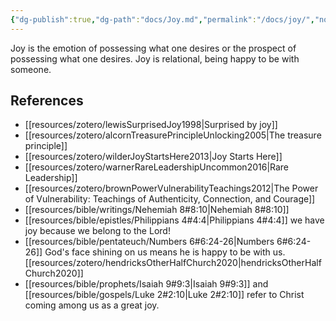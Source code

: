 ```yaml
---
{"dg-publish":true,"dg-path":"docs/Joy.md","permalink":"/docs/joy/","noteIcon":"","created":"2020-12-20"}
---
```



Joy is the emotion of possessing what one desires or the prospect of possessing what one desires. Joy is relational, being happy to be with someone.

## References

* [[resources/zotero/lewisSurprisedJoy1998\|Surprised by joy]]
* [[resources/zotero/alcornTreasurePrincipleUnlocking2005\|The treasure principle]]
* [[resources/zotero/wilderJoyStartsHere2013\|Joy Starts Here]]
* [[resources/zotero/warnerRareLeadershipUncommon2016\|Rare Leadership]]
* [[resources/zotero/brownPowerVulnerabilityTeachings2012\|The Power of Vulnerability: Teachings of Authenticity, Connection, and Courage]]
* [[resources/bible/writings/Nehemiah 8#8:10\|Nehemiah 8#8:10]]
* [[resources/bible/epistles/Philippians 4#4:4\|Philippians 4#4:4]] we have joy because we belong to the Lord!
* [[resources/bible/pentateuch/Numbers 6#6:24-26\|Numbers 6#6:24-26]] God's face shining on us means he is happy to be with us. [[resources/zotero/hendricksOtherHalfChurch2020\|hendricksOtherHalfChurch2020]]
* [[resources/bible/prophets/Isaiah 9#9:3\|Isaiah 9#9:3]] and [[resources/bible/gospels/Luke 2#2:10\|Luke 2#2:10]] refer to Christ coming among us as a great joy.
